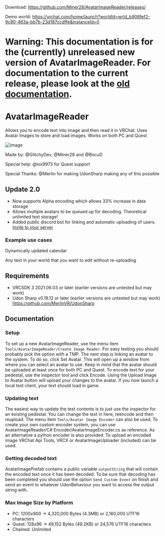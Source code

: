 Download: https://github.com/Miner28/AvatarImageReader/releases/

Demo world: https://vrchat.com/home/launch?worldId=wrld_b906fef2-9c90-463a-bb7b-23d187ccdffe&instanceId=0

# Warning: This documentation is for the (currently) unreleased new version of AvatarImageReader. For documentation to the current release, please look at the [old documentation](https://github.com/Miner28/AvatarImageReader/tree/96751f6b3ccd6fb95d401213f5a34c64a7a50de8).

# AvatarImageReader
Allows you to encode text into image and then read it in VRChat. Uses Avatar Images to store and load images.
Works on both PC and Quest

![image](https://user-images.githubusercontent.com/24632962/149594640-bf687e49-7c29-40b2-82d1-1d378bf50477.png)

Made by: @GlitchyDev, @Miner28 and @BocuD

Special help: @lox9973 for Quest support

Special Thanks: @Merlin for making UdonSharp making any of this possible

## Update 2.0
- Now supports Alpha encoding which allows 33% increase in data storage
- Allows multiple avatars to be queued up for decoding. Theoretical unlimited text storage!
- Added public discord bot for linking and automatic uploading of users. [Invite to your server](https://discord.com/api/oauth2/authorize?client_id=938573401201721425&permissions=2147600448&scope=bot%20applications.commands)

### Example use cases
Dynamically updated calendar

Any text in your world that you want to edit without re-uploading

## Requirements
- VRCSDK 3 2021.06.03 or later (earlier versions are untested but may work)
- Udon Sharp v0.19.12 or later (earlier versions are untested but may work) https://github.com/MerlinVR/UdonSharp

## Documentation
### Setup
To set up a new AvatarImageReader, use the menu item `Tools/AvatarImageReader/Create Image Reader`. For easy testing you should probably pick the option with a TMP. The next step is linking an avatar to the system. To do so, click Set Avatar. This will open up a window from where you can select an avatar to use. Keep in mind that the avatar should be uploaded at least once for both PC and Quest. To encode text for your pedestal, use the inspector tool and click Encode. Using the Upload Image to Avatar button will upload your changes to the avatar. If you now launch a local test client, your text should load in game.

### Updating text
The easiest way to update the text contents is to just use the inspector for an existing pedestal. You can change the text in here, reencode and then reupload. The menu item `Tools/Avatar Image Encoder` can also be used. To create your own custom encoder system, you can use AvatarImageReader/C# Encoder/AvatarImageEncoder.cs as reference. As an alternative a python encoder is also provided. To upload an encoded image VRChat Api Tools, VRCX or AvatarImageUploader (included) can be used.

### Getting decoded text
AvatarImagePrefab contains a public variable `outputString` that will contain the encoded text once it has been decoded. To be sure that decoding has been completed you should use the option `Send Custom Event` on finish and send an event to whatever UdonBehaviour you want to access the output string with.

### Max Image Size by Platform
- PC: 1200x900 -> 4,320,000 Bytes (4.3MB) or 2,160,000 UTF16 characters
- Quest: 128x96 -> 49,152 Bytes (49.2KB) or 24,576 UTF16 characters
- Chained: Unlimited
